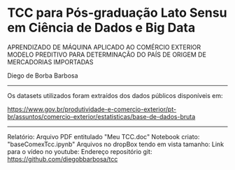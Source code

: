 # TCC para Pós-graduação Lato Sensu em Ciência de Dados e Big Data

APRENDIZADO DE MÁQUINA APLICADO AO COMÉRCIO EXTERIOR
MODELO PREDITIVO PARA DETERMINAÇÃO DO PAÍS DE ORIGEM DE MERCADORIAS IMPORTADAS 

Diego de Borba Barbosa

-----------------------------------------------------------------------------
Os datasets utilizados foram extraídos dos dados públicos disponíveis em:

https://www.gov.br/produtividade-e-comercio-exterior/pt-br/assuntos/comercio-exterior/estatisticas/base-de-dados-bruta

------------------------------------------------------------------------------

Relatório: Arquivo PDF entitulado "Meu TCC.doc"
Notebook criato: "baseComexTcc.ipynb"
Arquivos no dropBox tendo em vista tamanho:
Link para o vídeo no youtube:
Endereço repositório git: https://github.com/diegobbarbosa/tcc
